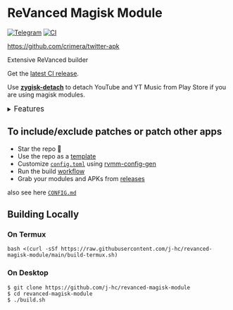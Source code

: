 # ReVanced Magisk Module
[![Telegram](https://img.shields.io/badge/Telegram-2CA5E0?style=for-the-badge&logo=telegram&logoColor=white)](https://t.me/rvc_magisk)
[![CI](https://github.com/j-hc/revanced-magisk-module/actions/workflows/ci.yml/badge.svg?event=schedule)](https://github.com/j-hc/revanced-magisk-module/actions/workflows/ci.yml)

https://github.com/crimera/twitter-apk

Extensive ReVanced builder  

Get the [latest CI release](https://github.com/j-hc/revanced-magisk-module/releases).

Use [**zygisk-detach**](https://github.com/j-hc/zygisk-detach) to detach YouTube and YT Music from Play Store if you are using magisk modules. 

<details><summary><big>Features</big></summary>
<ul>
 <li>Support all present and future ReVanced and <a href="https://github.com/inotia00/revanced-patches">ReVanced Extended</a> apps</li>
 <li> Can build Magisk modules and non-root APKs</li>
 <li> Updated daily with the latest versions of apps and patches</li>
 <li> Optimize APKs and modules for size</li>
 <li> Modules</li>
    <ul>
     <li> recompile invalidated odex for faster usage</li>
     <li> receive updates from Magisk app</li>
     <li> do not break safetynet or trigger root detections</li>
     <li> handle installation of the correct version of the stock app and all that</li>
     <li> support Magisk and KernelSU</li>
    </ul>
</ul>
Note that the <a href="../../actions/workflows/ci.yml">CI workflow</a> is scheduled to build the modules and APKs everyday using GitHub Actions if there is a change in ReVanced patches. You may want to disable it.
</details>

## To include/exclude patches or patch other apps

 * Star the repo :eyes:
 * Use the repo as a [template](https://github.com/new?template_name=revanced-magisk-module&template_owner=j-hc)
 * Customize [`config.toml`](./config.toml) using [rvmm-config-gen](https://j-hc.github.io/rvmm-config-gen/)
 * Run the build [workflow](../../actions/workflows/build.yml)
 * Grab your modules and APKs from [releases](../../releases)

also see here [`CONFIG.md`](./CONFIG.md)

## Building Locally
### On Termux
```console
bash <(curl -sSf https://raw.githubusercontent.com/j-hc/revanced-magisk-module/main/build-termux.sh)
```

### On Desktop
```console
$ git clone https://github.com/j-hc/revanced-magisk-module
$ cd revanced-magisk-module
$ ./build.sh
```
